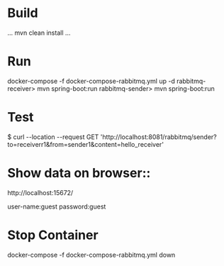 # Build
...
mvn clean install
...

# Run
docker-compose -f docker-compose-rabbitmq.yml up -d rabbitmq-receiver> mvn spring-boot:run rabbitmq-sender> mvn spring-boot:run

# Test
$ curl --location --request GET 'http://localhost:8081/rabbitmq/sender?to=receiverr1&from=sender1&content=hello_receiver'

# Show data on browser::

http://localhost:15672/

user-name:guest password:guest

# Stop Container
docker-compose -f docker-compose-rabbitmq.yml down
